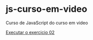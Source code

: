 # js-curso-em-video
 Curso de JavaScript do curso em video

<a href="aula04-eventos-dom/index02.html">Executar o exercicio 02</a>